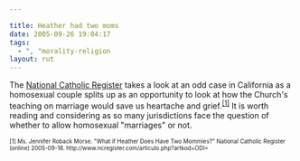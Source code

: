 ```yaml
---

title: Heather had two moms
date: 2005-09-26 19:04:17
tags:
  - ", "morality-religion
layout: rut
---
```


<p>The <a href="http://www.ncregister.com">National Catholic Register</a> takes a look at an odd case in California as a homosexual couple splits up as an opportunity to look at how the Church's teaching on marriage would save us heartache and grief.<sup><a href="http://www.ncregister.com/articulo.php?artkod=ODI=">[1]</a></sup> It is worth reading and considering as so many jurisdictions face the question of whether to allow homosexual "marriages" or not.</p>  <font size="-2"> [1] Ms. Jennifer Roback Morse.  "What if Heather Does Have Two Mommies?" National Catholic Register (online) 2005-09-18.  http://www.ncregister.com/articulo.php?artkod=ODI= </font>

